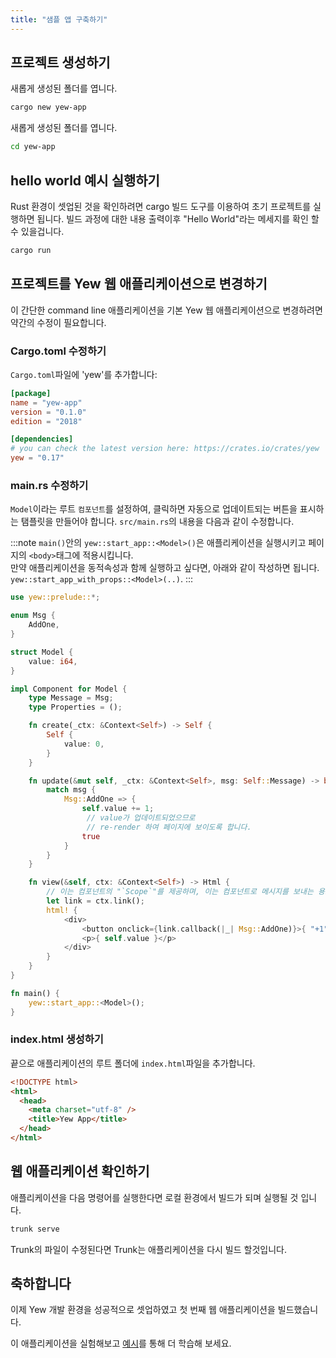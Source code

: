 ```yaml
---
title: "샘플 앱 구축하기"
---
```


## 프로젝트 생성하기

새롭게 생성된 폴더를 엽니다.

```bash
cargo new yew-app
```

새롭게 생성된 폴더를 엽니다.

```bash
cd yew-app
```

## hello world 예시 실행하기

Rust 환경이 셋업된 것을 확인하려면 cargo 빌드 도구를 이용하여 초기 프로젝트를 실행하면 됩니다.
빌드 과정에 대한 내용 출력이후 "Hello World"라는 메세지를 확인 할 수 있을겁니다.


```bash
cargo run
```

## 프로젝트를 Yew 웹 애플리케이션으로 변경하기

이 간단한 command line 애플리케이션을 기본 Yew 웹 애플리케이션으로 변경하려면 약간의 수정이 필요합니다.

### Cargo.toml 수정하기

`Cargo.toml`파일에 'yew'를 추가합니다:

```toml
[package]
name = "yew-app"
version = "0.1.0"
edition = "2018"

[dependencies]
# you can check the latest version here: https://crates.io/crates/yew
yew = "0.17"
```

### main.rs 수정하기

`Model`이라는 루트 `컴포넌트`를 설정하여, 클릭하면 자동으로 업데이트되는 버튼을 표시하는 탬플릿을 만들어야 합니다.
`src/main.rs`의 내용을 다음과 같이 수정합니다.

:::note
`main()`안의 `yew::start_app::<Model>()`은 애플리케이션을 실행시키고 페이지의 `<body>`태그에 적용시킵니다.  
만약 애플리케이션을 동적속성과 함께 실행하고 싶다면, 아래와 같이 작성하면 됩니다.
`yew::start_app_with_props::<Model>(..)`.
:::


```rust ,no_run
use yew::prelude::*;

enum Msg {
    AddOne,
}

struct Model {
    value: i64,
}

impl Component for Model {
    type Message = Msg;
    type Properties = ();

    fn create(_ctx: &Context<Self>) -> Self {
        Self {
            value: 0,
        }
    }

    fn update(&mut self, _ctx: &Context<Self>, msg: Self::Message) -> bool {
        match msg {
            Msg::AddOne => {
                self.value += 1;
                 // value가 업데이트되었으므로
                 // re-render 하여 페이지에 보이도록 합니다.
                true
            }
        }
    }

    fn view(&self, ctx: &Context<Self>) -> Html {
        // 이는 컴포넌트의 "`Scope`"를 제공하며, 이는 컴포넌트로 메시지를 보내는 용도등으로 사용할 수 있습니다. 
        let link = ctx.link();
        html! {
            <div>
                <button onclick={link.callback(|_| Msg::AddOne)}>{ "+1" }</button>
                <p>{ self.value }</p>
            </div>
        }
    }
}

fn main() {
    yew::start_app::<Model>();
}
```

### index.html 생성하기

끝으로 애플리케이션의 루트 폴더에 `index.html`파일을 추가합니다.

```html
<!DOCTYPE html>
<html>
  <head>
    <meta charset="utf-8" />
    <title>Yew App</title>
  </head>
</html>
```

## 웹 애플리케이션 확인하기

애플리케이션을 다음 명령어를 실행한다면 로컬 환경에서 빌드가 되며 실행될 것 입니다.

```bash
trunk serve
```

Trunk의 파일이 수정된다면 Trunk는 애플리케이션을 다시 빌드 할것입니다.

## 축하합니다

이제 Yew 개발 환경을 성공적으로 셋업하였고 첫 번째 웹 애플리케이션을 빌드했습니다.

이 애플리케이션을 실험해보고 [예시](./examples.md)를 통해 더 학습해 보세요.